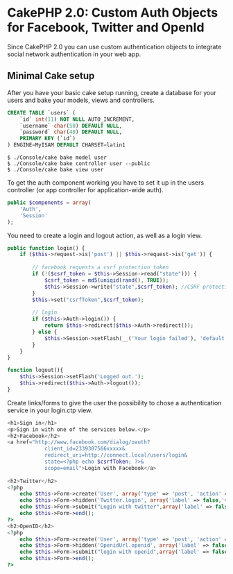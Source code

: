 CakePHP 2.0: Custom Auth Objects for Facebook, Twitter and OpenId
====================================================================================

Since CakePHP 2.0 you can use custom authentication objects to integrate social 
network authentication in your web app.

Minimal Cake setup
------------------

After you have your basic cake setup running, create a database for your users
and bake your models, views and controllers.

```SQL
CREATE TABLE `users` (
	`id` int(11) NOT NULL AUTO_INCREMENT,
	`username` char(50) DEFAULT NULL,
	`password` char(40) DEFAULT NULL,
	PRIMARY KEY (`id`)
) ENGINE=MyISAM DEFAULT CHARSET=latin1
```

```
$ ./Console/cake bake model user
$ ./Console/cake bake controller user --public
$ ./Console/cake bake view user
```

To get the auth component working you have to set it up in the users controller 
(or app controller for application-wide auth).

```PHP
public $components = array(
	'Auth',
	'Session'
);
```

You need to create a login and logout action, as well as a login view.

```PHP
public function login() {
	if ($this->request->is('post') || $this->request->is('get')) {
		
		// facebook requests a csrf protection token
        if (!($csrf_token = $this->Session->read("state"))) {
			$csrf_token = md5(uniqid(rand(), TRUE));
			$this->Session->write("state",$csrf_token); //CSRF protection
		}
		$this->set("csrfToken",$csrf_token);
		
		// login 		
		if ($this->Auth->login()) {
			return $this->redirect($this->Auth->redirect());
		} else {
			$this->Session->setFlash(__('Your login failed'), 'default', array(), 'auth');
		}
	}
}
```

```PHP
function logout(){
	$this->Session->setFlash('Logged out.');
	$this->redirect($this->Auth->logout());
}
```

Create links/forms to give the user the possibility to chose a authentication service in your
login.ctp view.

```php
<h1>Sign in</h1>
<p>Sign in with one of the services below.</p>
<h2>Facebook</h2>
<a href="http://www.facebook.com/dialog/oauth?
			client_id=2339307566xxxxx&
			redirect_uri=http://connect.local/users/login&
			state=<?php echo $csrfToken; ?>&
			scope=email">Login with Facebook</a>
			
<h2>Twitter</h2>
<?php
	echo $this->Form->create('User', array('type' => 'post', 'action' => 'login'));
	echo $this->Form->hidden('Twitter.login', array('label' => false,'value' => '1'));
	echo $this->Form->submit("Login with twitter",array('label' => false));
	echo $this->Form->end();
?>
<h2>OpenID</h2>
<?php
	echo $this->Form->create('User', array('type' => 'post', 'action' => 'login'));
	echo $this->Form->hidden('OpenidUrl.openid', array('label' => false,'value' => 'http://myopenid.com/'));
	echo $this->Form->submit("login with openid",array('label' => false,));
	echo $this->Form->end();
?>			
```